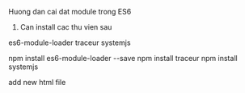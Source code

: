 Huong dan cai dat module trong ES6

1. Can install cac thu vien sau

es6-module-loader
traceur
systemjs

npm install es6-module-loader --save 
npm install traceur 
npm install systemjs


add new html file